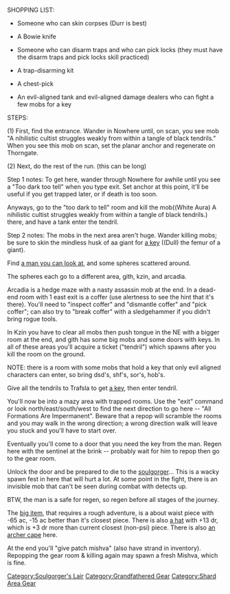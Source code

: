 SHOPPING LIST:

-   Someone who can skin corpses (Durr is best)

<!-- -->

-   A Bowie knife

<!-- -->

-   Someone who can disarm traps and who can pick locks (they must have
    the disarm traps and pick locks skill practiced)

<!-- -->

-   A trap-disarming kit

<!-- -->

-   A chest-pick

<!-- -->

-   An evil-aligned tank and evil-aligned damage dealers who can fight a
    few mobs for a key

STEPS:

\(1\) First, find the entrance. Wander in Nowhere until, on scan, you
see mob "A nihilistic cultist struggles weakly from within a tangle of
black tendrils." When you see this mob on scan, set the planar anchor
and regenerate on Thorngate.

\(2\) Next, do the rest of the run. (this can be long)

Step 1 notes: To get here, wander through Nowhere for awhile until you
see a "Too dark too tell" when you type exit. Set anchor at this point,
it'll be useful if you get trapped later, or if death is too soon.

Anyways, go to the "too dark to tell" room and kill the mob((White Aura)
A nihilistic cultist struggles weakly from within a tangle of black
tendrils.) there, and have a tank enter the tendril.

Step 2 notes: The mobs in the next area aren't huge. Wander killing
mobs; be sure to skin the mindless husk of aa giant for [a
key](Femur_Of_A_Giant "wikilink") ((Dull) the femur of a giant).

Find [a man you can look at](Trafsla_The_Karnathian_Shaman "wikilink"),
and some spheres scattered around.

The spheres each go to a different area, gith, kzin, and arcadia.

Arcadia is a hedge maze with a nasty assassin mob at the end. In a
dead-end room with 1 east exit is a coffer (use alertness to see the
hint that it's there). You'll need to "inspect coffer" and "dismantle
<trap> coffer" and "pick coffer"; can also try to "break coffer" with a
sledgehammer if you didn't bring rogue tools.

In Kzin you have to clear all mobs then push tongue in the NE with a
bigger room at the end, and gith has some big mobs and some doors with
keys. In all of these areas you'll acquire a ticket ("tendril") which
spawns after you kill the room on the ground.

NOTE: there is a room with some mobs that hold a key that only evil
aligned characters can enter, so bring dsd's, shf's, sor's, hob's.

Give all the tendrils to Trafsla to get [a
key](Song_Of_The_Soulgorger's_Heart "wikilink"), then enter tendril.

You'll now be into a mazy area with trapped rooms. Use the "exit"
command or look north/east/south/west to find the next direction to go
here -- "All Formations Are Impermanent". Beware that a repop will
scramble the rooms and you may walk in the wrong direction; a wrong
direction walk will leave you stuck and you'll have to start over.

Eventually you'll come to a door that you need the key from the man.
Regen here with the sentinel at the brink -- probably wait for him to
repop then go to the gear room.

Unlock the door and be prepared to die to the
[soulgorger](soulgorger "wikilink")... This is a wacky spawn fest in
here that will hurt a lot. At some point in the fight, there is an
invisible mob that can't be seen during combat with detects up.

BTW, the man is a safe for regen, so regen before all stages of the
journey.

The [big item](Girth_Of_Karnath "wikilink"), that requires a rough
adventure, is a about waist piece with -65 ac, -15 ac better than it's
closest piece. There is also [a
hat](Lens_Of_Eternal_Contempt "wikilink") with +13 dr, which is +3 dr
more than current closest (non-psi) piece. There is also [an archer
cape](Forest_Green_Cloak "wikilink") here.

At the end you'll "give patch mishva" (also have strand in inventory).
Repopping the gear room & killing again may spawn a fresh Mishva, which
is fine.

[Category:Soulgorger's Lair](Category:Soulgorger's_Lair "wikilink")
[Category:Grandfathered Gear](Category:Grandfathered_Gear "wikilink")
[Category:Shard Area Gear](Category:Shard_Area_Gear "wikilink")
